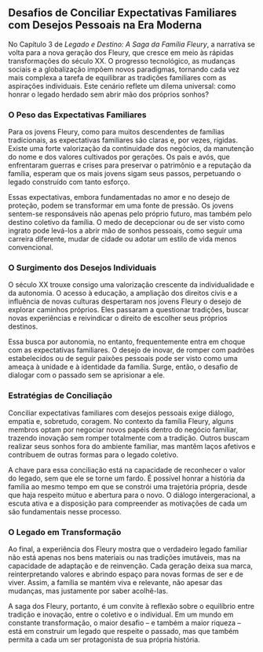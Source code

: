 
## Desafios de Conciliar Expectativas Familiares com Desejos Pessoais na Era Moderna

No Capítulo 3 de *Legado e Destino: A Saga da Família Fleury*, a narrativa se volta para a nova geração dos Fleury, que cresce em meio às rápidas transformações do século XX. O progresso tecnológico, as mudanças sociais e a globalização impõem novos paradigmas, tornando cada vez mais complexa a tarefa de equilibrar as tradições familiares com as aspirações individuais. Este cenário reflete um dilema universal: como honrar o legado herdado sem abrir mão dos próprios sonhos?

### O Peso das Expectativas Familiares

Para os jovens Fleury, como para muitos descendentes de famílias tradicionais, as expectativas familiares são claras e, por vezes, rígidas. Existe uma forte valorização da continuidade dos negócios, da manutenção do nome e dos valores cultivados por gerações. Os pais e avós, que enfrentaram guerras e crises para preservar o patrimônio e a reputação da família, esperam que os mais jovens sigam seus passos, perpetuando o legado construído com tanto esforço.

Essas expectativas, embora fundamentadas no amor e no desejo de proteção, podem se transformar em uma fonte de pressão. Os jovens sentem-se responsáveis não apenas pelo próprio futuro, mas também pelo destino coletivo da família. O medo de decepcionar ou de ser visto como ingrato pode levá-los a abrir mão de sonhos pessoais, como seguir uma carreira diferente, mudar de cidade ou adotar um estilo de vida menos convencional.

### O Surgimento dos Desejos Individuais

O século XX trouxe consigo uma valorização crescente da individualidade e da autonomia. O acesso à educação, a ampliação dos direitos civis e a influência de novas culturas despertaram nos jovens Fleury o desejo de explorar caminhos próprios. Eles passaram a questionar tradições, buscar novas experiências e reivindicar o direito de escolher seus próprios destinos.

Essa busca por autonomia, no entanto, frequentemente entra em choque com as expectativas familiares. O desejo de inovar, de romper com padrões estabelecidos ou de seguir paixões pessoais pode ser visto como uma ameaça à unidade e à identidade da família. Surge, então, o desafio de dialogar com o passado sem se aprisionar a ele.

### Estratégias de Conciliação

Conciliar expectativas familiares com desejos pessoais exige diálogo, empatia e, sobretudo, coragem. No contexto da família Fleury, alguns membros optam por negociar novos papéis dentro do negócio familiar, trazendo inovação sem romper totalmente com a tradição. Outros buscam realizar seus sonhos fora do ambiente familiar, mas mantêm laços afetivos e contribuem de outras formas para o legado coletivo.

A chave para essa conciliação está na capacidade de reconhecer o valor do legado, sem que ele se torne um fardo. É possível honrar a história da família ao mesmo tempo em que se constrói uma trajetória própria, desde que haja respeito mútuo e abertura para o novo. O diálogo intergeracional, a escuta ativa e a disposição para compreender as motivações de cada um são fundamentais nesse processo.

### O Legado em Transformação

Ao final, a experiência dos Fleury mostra que o verdadeiro legado familiar não está apenas nos bens materiais ou nas tradições imutáveis, mas na capacidade de adaptação e de reinvenção. Cada geração deixa sua marca, reinterpretando valores e abrindo espaço para novas formas de ser e de viver. Assim, a família se mantém viva e relevante, não apesar das mudanças, mas justamente por saber acolhê-las.

A saga dos Fleury, portanto, é um convite à reflexão sobre o equilíbrio entre tradição e inovação, entre o coletivo e o individual. Em um mundo em constante transformação, o maior desafio – e também a maior riqueza – está em construir um legado que respeite o passado, mas que também permita a cada um ser protagonista de sua própria história.
```
